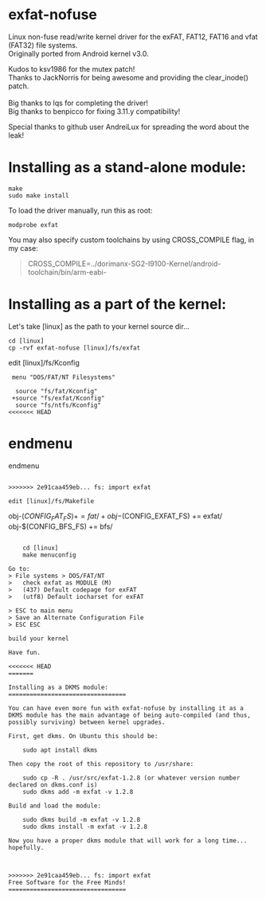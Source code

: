 exfat-nofuse
============

Linux non-fuse read/write kernel driver for the exFAT, FAT12, FAT16 and vfat (FAT32) file systems.<br />
Originally ported from Android kernel v3.0.

Kudos to ksv1986 for the mutex patch!<br />
Thanks to JackNorris for being awesome and providing the clear_inode() patch.<br />
<br />
Big thanks to lqs for completing the driver!<br />
Big thanks to benpicco for fixing 3.11.y compatibility!


Special thanks to github user AndreiLux for spreading the word about the leak!<br />


Installing as a stand-alone module:
====================================

    make
    sudo make install

To load the driver manually, run this as root:

    modprobe exfat

You may also specify custom toolchains by using CROSS_COMPILE flag, in my case:
>CROSS_COMPILE=../dorimanx-SG2-I9100-Kernel/android-toolchain/bin/arm-eabi-

Installing as a part of the kernel:
======================================

Let's take [linux] as the path to your kernel source dir...

	cd [linux]
	cp -rvf exfat-nofuse [linux]/fs/exfat

edit [linux]/fs/Kconfig
```
 menu "DOS/FAT/NT Filesystems"

  source "fs/fat/Kconfig"
 +source "fs/exfat/Kconfig"
  source "fs/ntfs/Kconfig"
<<<<<<< HEAD
```

  endmenu
=======
  endmenu
```
  
>>>>>>> 2e91caa459eb... fs: import exfat

edit [linux]/fs/Makefile
```
  obj-$(CONFIG_FAT_FS)    += fat/
 +obj-$(CONFIG_EXFAT_FS)  += exfat/
  obj-$(CONFIG_BFS_FS)    += bfs/
```

	cd [linux]
	make menuconfig

Go to:
> File systems > DOS/FAT/NT
>   check exfat as MODULE (M)
>   (437) Default codepage for exFAT
>   (utf8) Default iocharset for exFAT

> ESC to main menu
> Save an Alternate Configuration File
> ESC ESC

build your kernel

Have fun.

<<<<<<< HEAD
=======

Installing as a DKMS module:
=================================

You can have even more fun with exfat-nofuse by installing it as a DKMS module has the main advantage of being auto-compiled (and thus, possibly surviving) between kernel upgrades.

First, get dkms. On Ubuntu this should be:

	sudo apt install dkms

Then copy the root of this repository to /usr/share:

	sudo cp -R . /usr/src/exfat-1.2.8 (or whatever version number declared on dkms.conf is)
	sudo dkms add -m exfat -v 1.2.8

Build and load the module:

	sudo dkms build -m exfat -v 1.2.8
	sudo dkms install -m exfat -v 1.2.8

Now you have a proper dkms module that will work for a long time... hopefully.



>>>>>>> 2e91caa459eb... fs: import exfat
Free Software for the Free Minds!
=================================
